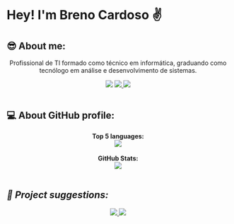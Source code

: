 # Hey! I'm Breno Cardoso  ✌
<h2> 😎 About me: </h2>
<div align="center">
  <p> Profissional de TI formado como técnico em informática, graduando como tecnólogo em análise e desenvolvimento de sistemas. </p>
</div>
<div align="center">  
  <a href="http://www.linkedin.com/in/breno-bernardo-da-silva-cardoso"> <img src="https://img.shields.io/badge/LinkedIn-0077B5?style=for-the-badge&logo=linkedin&logoColor=white"/></a>
  <a href="mailto:brenocardosodeveloper22@gmail.com"><img src="https://img.shields.io/badge/Gmail-D14836?style=for-the-badge&logo=gmail&logoColor=white"/> </a>
  <a href="https://www.instagram.com/_bebernardo/"><img src="https://img.shields.io/badge/Instagram-E4405F?style=for-the-badge&logo=instagram&logoColor=white"/></a>
</div>

</br>

<h2> 💻 About GitHub profile: </h2>
<div align="center">
  <div>
    <b> Top 5 languages:</b></br>
  </div>
  <a href="https://github.com/BrenoCardoso2002"> 
  <img src="https://github-readme-stats.vercel.app/api/top-langs/?username=BrenoCardoso2002&langs_count=5&theme=shades-of-purple"/>
  </a>
  <div>
    </br>
    <b> GitHub Stats:</b></br>
  </div>
  <a href="https://github.com/BrenoCardoso2002"> 
  <img src="https://github-readme-stats.vercel.app/api?username=BrenoCardoso2002&show_icons=true&theme=shades-of-purple&include_all_commits=true&count_private=true"/>
  </a>
</div>

</br>

<h2> <i> 🤖 Project suggestions: </i> </h2>
<div align="center">    
  <a href="https://github.com/BrenoCardoso2002/Zoom_Image"><img src="https://github-readme-stats.vercel.app/api/pin/?username=BrenoCardoso2002&repo=Zoom_Image&theme=shades-of-purple&layout=compact"/> </a>  
  <a href="https://github.com/BrenoCardoso2002/Custom_AlertDialog-Android_Studio"><img src="https://github-readme-stats.vercel.app/api/pin/?username=BrenoCardoso2002&repo=Custom_AlertDialog-Android_Studio&theme=shades-of-purple"/> </a>
</div>

